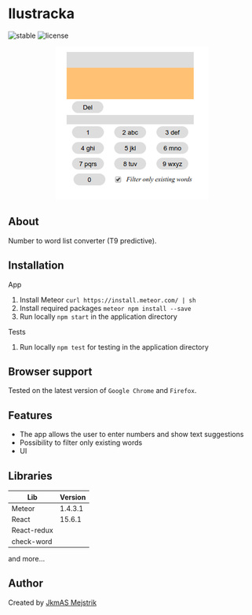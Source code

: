 Ilustracka
=========================
![stable](https://img.shields.io/badge/stable-1.0.0-blue.svg) ![license](https://img.shields.io/badge/license-MIT-brightgreen.svg) 

<p align="center">
  <img src="https://github.com/JkmAS/phoneword/blob/master/example.png" alt="Phoneword"/>
</p>

About
-----
Number to word list converter (T9 predictive).

Installation
------------
App
  1. Install Meteor `curl https://install.meteor.com/ | sh`
  2. Install required packages `meteor npm install --save`
  3. Run locally `npm start` in the application directory
  
Tests
  1. Run locally `npm test` for testing in the application directory

Browser support
---------------
Tested on the latest version of `Google Chrome` and `Firefox`.

Features
--------

  * The app allows the user to enter numbers and show text suggestions
  * Possibility to filter only existing words
  * UI
    
Libraries
-----------------------

Lib            | Version
-------------  | -----------
Meteor         | 1.4.3.1
React          | 15.6.1
React-redux    | 
check-word     | 

and more...

Author
------

Created by [JkmAS Mejstrik](http://www.jkmas.cz)
